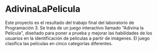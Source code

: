 # AdivinaLaPelicula
Este proyecto es el resultado del trabajo final del laboratorio de Programación 3. Se trata de un juego interactivo llamado "Adivina la Película", diseñado para poner a prueba y mejorar las habilidades de los usuarios en la identificación de películas a partir de imágenes. El juego clasifica las películas en cinco categorías diferentes.
